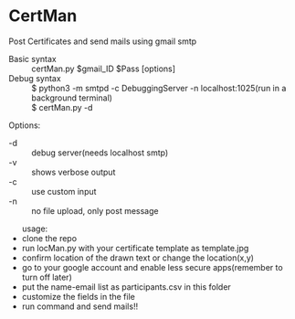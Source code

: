 # CertMan
Post Certificates and send mails using gmail smtp
<dl>
  <dt>Basic syntax</dt>
  <dd>certMan.py $gmail_ID $Pass [options]</dd>
  <dt>Debug syntax</dt>
    <dd>
      $ python3 -m smtpd -c DebuggingServer -n localhost:1025(run in a background terminal)<br>
      $ certMan.py -d
    </dd>
 </dl>
    Options:
 <dl>
  <dt>-d</dt>
   <dd> debug server(needs localhost smtp)</dd>
   <dt>-v</dt>
   <dd>shows verbose output</dd>
   <dt>-c</dt>
   <dd> use custom input</dd>
   <dt>-n</dt>
   <dd> no file upload, only post message</dd>
 </dl>

<ul>  
usage:
<li>clone the repo</li>
<li>run locMan.py with your certificate template as template.jpg</li>
<li>confirm location of the drawn text or change the location(x,y)</li>
<li>go to your google account and enable less secure apps(remember to turn off later)</li>
<li>put the name-email list as participants.csv in this folder</li>
<li>customize the fields in the file</li>
<li>run command and send mails!!</li>
